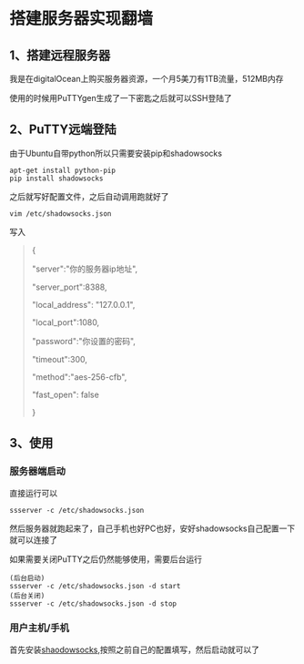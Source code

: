 # 搭建服务器实现翻墙

## 1、搭建远程服务器

我是在digitalOcean上购买服务器资源，一个月5美刀有1TB流量，512MB内存

使用的时候用PuTTYgen生成了一下密匙之后就可以SSH登陆了

## 2、PuTTY远端登陆

由于Ubuntu自带python所以只需要安装pip和shadowsocks

```
apt-get install python-pip
pip install shadowsocks
```

之后就写好配置文件，之后自动调用跑就好了

```
vim /etc/shadowsocks.json
```
写入
>{
>
> "server":"你的服务器ip地址", 
>
> "server_port":8388,
>
> "local_address": "127.0.0.1", 
>
> "local_port":1080,  
>
> "password":"你设置的密码", 
>
> "timeout":300, 
>
> "method":"aes-256-cfb", 
>
> "fast_open": false 
>
>}

## 3、使用

### 服务器端启动
直接运行可以
```
ssserver -c /etc/shadowsocks.json
```
然后服务器就跑起来了，自己手机也好PC也好，安好shadowsocks自己配置一下就可以连接了

如果需要关闭PuTTY之后仍然能够使用，需要后台运行
```
(后台启动)
ssserver -c /etc/shadowsocks.json -d start
(后台关闭)
ssserver -c /etc/shadowsocks.json -d stop
```

### 用户主机/手机

首先安装[shaodowsocks](https://www.fyvps.com/knowledgebase-11.html),按照之前自己的配置填写，然后启动就可以了
